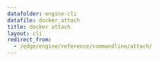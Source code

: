 ```yaml
---
datafolder: engine-cli
datafile: docker_attach
title: docker attach
layout: cli
redirect_from:
  - /edge/engine/reference/commandline/attach/
---
```

<!--
This page is automatically generated from Docker's source code. If you want to
suggest a change to the text that appears here, open a ticket or pull request
in the source repository on GitHub:

https://github.com/docker/cli
-->

